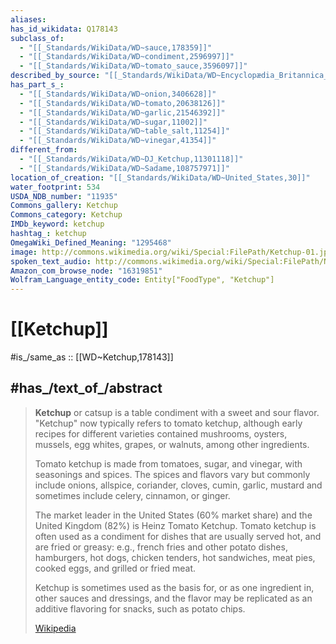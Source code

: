 ```yaml
---
aliases:
has_id_wikidata: Q178143
subclass_of:
  - "[[_Standards/WikiData/WD~sauce,178359]]"
  - "[[_Standards/WikiData/WD~condiment,2596997]]"
  - "[[_Standards/WikiData/WD~tomato_sauce,3596097]]"
described_by_source: "[[_Standards/WikiData/WD~Encyclopædia_Britannica_11th_edition,867541]]"
has_part_s_:
  - "[[_Standards/WikiData/WD~onion,3406628]]"
  - "[[_Standards/WikiData/WD~tomato,20638126]]"
  - "[[_Standards/WikiData/WD~garlic,21546392]]"
  - "[[_Standards/WikiData/WD~sugar,11002]]"
  - "[[_Standards/WikiData/WD~table_salt,11254]]"
  - "[[_Standards/WikiData/WD~vinegar,41354]]"
different_from:
  - "[[_Standards/WikiData/WD~DJ_Ketchup,11301118]]"
  - "[[_Standards/WikiData/WD~Sadame,108757971]]"
location_of_creation: "[[_Standards/WikiData/WD~United_States,30]]"
water_footprint: 534
USDA_NDB_number: "11935"
Commons_gallery: Ketchup
Commons_category: Ketchup
IMDb_keyword: ketchup
hashtag_: ketchup
OmegaWiki_Defined_Meaning: "1295468"
image: http://commons.wikimedia.org/wiki/Special:FilePath/Ketchup-01.jpg
spoken_text_audio: http://commons.wikimedia.org/wiki/Special:FilePath/Nl-Tomatenketchup-article.ogg
Amazon_com_browse_node: "16319851"
Wolfram_Language_entity_code: Entity["FoodType", "Ketchup"]
---
```


# [[Ketchup]] 

#is_/same_as :: [[WD~Ketchup,178143]] 

## #has_/text_of_/abstract 

> **Ketchup** or catsup is a table condiment with a sweet and sour flavor. 
> "Ketchup" now typically refers to tomato ketchup, although early recipes for different varieties 
> contained mushrooms, oysters, mussels, egg whites, grapes, or walnuts, among other ingredients. 
>
> Tomato ketchup is made from tomatoes, sugar, and vinegar, with seasonings and spices. 
> The spices and flavors vary but commonly include onions, allspice, coriander, cloves, 
> cumin, garlic, mustard and sometimes include celery, cinnamon, or ginger. 
> 
> The market leader in the United States (60% market share) and the United Kingdom (82%) 
> is Heinz Tomato Ketchup. 
> Tomato ketchup is often used as a condiment for dishes that are usually served hot, 
> and are fried or greasy: e.g., french fries and other potato dishes, hamburgers, hot dogs, 
> chicken tenders, hot sandwiches, meat pies, cooked eggs, and grilled or fried meat.
>
> Ketchup is sometimes used as the basis for, or as one ingredient in, other sauces and dressings, 
> and the flavor may be replicated as an additive flavoring for snacks, such as potato chips.
>
> [Wikipedia](https://en.wikipedia.org/wiki/Ketchup) 


